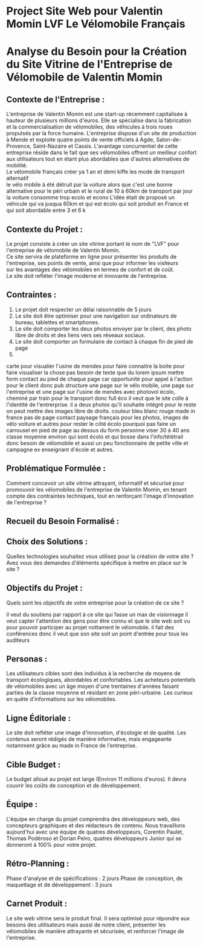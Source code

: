 # Project Site Web pour Valentin Momin LVF Le Vélomobile Français

# Analyse du Besoin pour la Création du Site Vitrine de l'Entreprise de Vélomobile de Valentin Momin

## Contexte de l'Entreprise : 

L'entreprise de Valentin Momin est une start-up récemment capitalisée à hauteur de plusieurs millions d'euros. Elle se spécialise dans la fabrication et la commercialisation de vélomobiles, des véhicules à trois roues propulsés par la force humaine. L'entreprise dispose d'un site de production à Mende et exploite quatre points de vente officiels à Agde, Salon-de-Provence, Saint-Nazaire et Cassis. L'avantage concurrentiel de cette entreprise réside dans le fait que ses vélomobiles offrent un meilleur confort aux utilisateurs tout en étant plus abordables que d'autres alternatives de mobilité.  
Le vélomobile français créer ya 1 an et demi kiffe les mode de transport alternatif  
le vélo mobile à été détruit par la voiture alors que c'est une bonne alternative pour le péri urbain et le rural de 10 à 60km de transport par jour la voiture consomme trop ecolo et econo
L'idée était de proposé un véhicule qui va jusqua 60km et qui est écolo qui soit produit en France et qui soit abordable entre 3 et 6 k


## Contexte du Projet :

Le projet consiste à créer un site vitrine portant le nom de "LVF" pour l'entreprise de vélomobile de Valentin Momin.  
Ce site servira de plateforme en ligne pour présenter les produits de l'entreprise, ses points de vente, ainsi que pour informer les visiteurs  
sur les avantages des vélomobiles en termes de confort et de coût.   
Le site doit refléter l'image moderne et innovante de l'entreprise.  


## Contraintes :

1. Le projet doit respecter un délai raisonnable de 5 jours  
2. Le site doit être optimiser pour une navigation sur ordinateurs de bureau, tablettes et smartphones.  
3. Le site doit comporter les deux photos envoyer par le client, des photo libre de droits et des liens vers ses réseaux sociaux.
4. Le site doit comporter un formulaire de contact à chaque fin de pied de page 
5.

carte pour visualier l'usine de mendes pour faire connaitre la boite pour faire visualiser la chose
pas besoin de texte que du lorem ipsum
mettre form contact au pied de chaque page car opportunité pour appel à l'action pour le client donc pub
structure une page sur le vélo mobile, une page sur l'entreprise et une page sur l'usine de mendes avec photovol écolo, cheminé par train pour le transport donc full éco
il veut que le site colle à l'identité de l'entrerprise.
il a deux photos qu'il souhaite intégré pour le reste on peut mettre des images libre de droits.
couleur bleu blanc rouge made in france
pas de page contact 
paysage français pour les photos, images de vélo voiture et autres pour rester le côté écolo
pourquoi pas faire un carrousel en pied de page au dessus du form 
personne viser 30 à 40 ans classe moyenne environ qui sont écolo et qui bosse dans l'info/télétrail donc besoin de vélomobile et aussi un peu fonctionnaire de petite ville et campagne ex enseignant d'école et autres.

## Problématique Formulée :

Comment concevoir un site vitrine attrayant, informatif et sécurisé pour promouvoir les vélomobiles de l'entreprise de Valentin Momin, en tenant compte des contraintes techniques, tout en renforçant l'image d'innovation de l'entreprise ?

## Recueil du Besoin Formalisé :

## Choix des Solutions :
Quelles technologies souhaitez vous utilisez pour la création de votre site ?
Avez vous des demandes d'éléments spécifique à mettre en place sur le site ?

## Objectifs du Projet :
Quels sont les objectifs de votre entreprise pour la création de ce site ?

il veut du soutiens par rapport à ce site qui fasse un max de visionnage il veut capter l'attention des gens pour être connu et que le site web soit vu pour pouvoir participer au projet nottament le vélomobile.
il fait des conférences donc il veut que son site soit un point d'entrée pour tous les auditeurs

## Personas :

Les utilisateurs cibles sont des individus à la recherche de moyens de transport écologiques, abordables et confortables.
Les acheteurs potentiels de vélomobiles avec un âge moyen d'une trentaines d'années faisant parties de la classe moyenne et résidant en zone péri-urbaine.
Les curieux en quête d'informations sur les vélomobiles.

## Ligne Éditoriale :

Le site doit refléter une image d'innovation, d'écologie et de qualité. Les contenus seront rédigés de manière informative, mais engageante notamment grâce au made in France de l'entreprise.

## Cible Budget :

Le budget alloué au projet est large (Environ 11 millions d'euros). Il devra couvrir les coûts de conception et de développement.

## Équipe :

L'équipe en charge du projet comprendra des développeurs web, des concepteurs graphiques et des rédacteurs de contenu.
Nous travaillons aujourd'hui avec une équipe de quatres développeurs, Corentin Paulet, Thomas Podéroso et Dorian Peiro, quatres développeurs Junior qui se donneront à 100% pour votre projet.

## Rétro-Planning :

Phase d'analyse et de spécifications : 2 jours
Phase de conception, de maquettage et de développement : 3 jours

## Carnet Produit :

Le site web vitrine sera le produit final. Il sera optimisé pour répondre aux besoins des utilisateurs mais aussi de notre client, présenter les vélomobiles de manière attrayante et sécurisée, et renforcer l'image de l'entreprise.